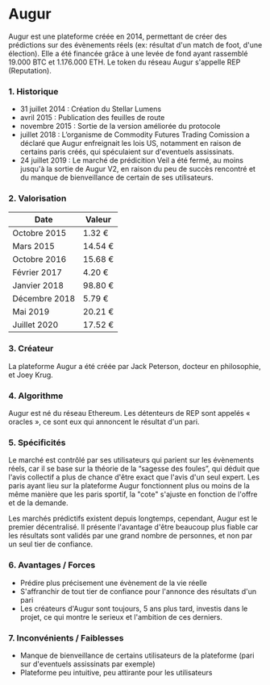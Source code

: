 # Augur

Augur est une plateforme créée en 2014, permettant de créer des prédictions sur des évènements réels (ex: résultat d'un match de foot, d'une élection). Elle a été financée grâce à une levée de fond ayant rassemblé 19.000 BTC et 1.176.000 ETH. Le token du réseau Augur s'appelle REP (Reputation).

### 1. Historique

<ul>
<li>31 juillet 2014 : Création du Stellar Lumens</li>
<li>avril 2015 : Publication des feuilles de route</li>
<li>novembre 2015 : Sortie de la version améliorée du protocole</li>
<li>juillet 2018 : L’organisme de Commodity Futures Trading Comission a déclaré que Augur enfreignait les lois US, notamment en raison de certains paris créés, qui spéculaient sur d'eventuels assissinats.</li>
<li>24 juillet 2019 : Le marché de prédicition Veil a été fermé, au moins jusqu'à la sortie de Augur V2, en raison du peu de succès rencontré et du manque de bienveillance de certain de ses utilisateurs.</li>
</ul>

### 2. Valorisation

| Date | Valeur |
|-|-|
| Octobre 2015 | 1.32 € |
| Mars 2015 | 14.54 € |
| Octobre 2016 | 15.68 € |
| Février 2017 | 4.20 € |
| Janvier 2018 | 98.80 € |
| Décembre 2018 | 5.79 € |
| Mai 2019 | 20.21 € |
| Juillet 2020 | 17.52 € |

### 3. Créateur

La plateforme Augur a été créée par Jack Peterson, docteur en philosophie, et Joey Krug.

### 4. Algorithme

Augur est né du réseau Ethereum. Les détenteurs de REP sont appelés « oracles », ce sont eux qui annoncent le résultat d'un pari.

### 5. Spécificités

Le marché est contrôlé par ses utilisateurs qui parient sur les évènements réels, car il se base sur la théorie de la “sagesse des foules”, qui déduit que l'avis collectif a plus de chance d'être exact que l'avis d'un seul expert. Les paris ayant lieu sur la plateforme Augur fonctionnent plus ou moins de la même manière que les paris sportif, la "cote" s'ajuste en fonction de l'offre et de la demande.

Les marchés prédictifs existent depuis longtemps, cependant, Augur est le premier décentralisé. Il présente l'avantage d'être beaucoup plus fiable car les résultats sont validés par une grand nombre de personnes, et non par un seul tier de confiance.

### 6. Avantages / Forces

<ul>
<li>Prédire plus précisement une évènement de la vie réelle</li>
<li>S'affranchir de tout tier de confiance pour l'annonce des résultats d'un pari</li>
<li>Les créateurs d'Augur sont toujours, 5 ans plus tard, investis dans le projet, ce qui montre le serieux et l'ambition de ces derniers.</li>
</ul>

### 7. Inconvénients / Faiblesses

<ul>
<li>Manque de bienveillance de certains utilisateurs de la plateforme (pari sur d'eventuels assissinats par exemple)</li>
<li>Plateforme peu intuitive, peu attirante pour les utilisateurs</li>
</ul>
